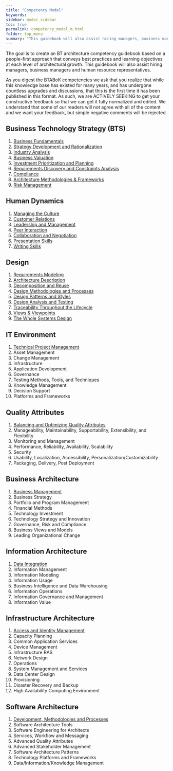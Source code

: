 ```yaml
---
title: "Competency Model"
keywords: 
sidebar: mydoc_sidebar
toc: true
permalink: competency_model_m.html
folder: top_menu
summary: "This guidebook will also assist hiring managers, business managers and human resource representatives."
---
```


The goal is to create an BT architecture competency guidebook based on a people-first approach that conveys best practices and learning objectives at each level of architectural growth. This guidebook will also assist hiring managers, business managers and human resource representatives.

As you digest the BTABoK competencies we ask that you realize that while this knowledge base has existed for many years, and has undergone countless upgrades and discussions, that this is the first time it has been published in this format. As such, we are ACTIVELY SEEKING to get your constructive feedback so that we can get it fully normalized and edited. We understand that some of our readers will not agree with all of the content and we want your feedback, but simple negative comments will be rejected.

## Business Technology Strategy (BTS)

1. [Business Fundamentals](business_fundamentals.md)
2. [Strategy Development and Rationalization](strategy_development_and_rationalization.md)
3. [Industry Analysis](industry_analysis.md)
4. [Business Valuation](business_valuation.md)
5. [Investment Prioritization and Planning](investment_prioritization_and_planning.md)
6. [Requirements Discovery and Constraints Analysis](requirements_discovery_and_constraints_analysis.md)
7. [Compliance](compliance.md)
8. [Architecture Methodologies & Frameworks](amf.md) 
9. [Risk Management](risk_management.md)

## Human Dynamics

1. [Managing the Culture](managing_the_culture.md)
2. [Customer Relations](customer_relations.md)
3. [Leadership and Management](leadership_and_management.md)
4. [Peer Interaction](peer_interaction.md)
5. [Collaboration and Negotiation](collaboration_and_negotiation.md)
6. [Presentation Skills](presentation_skills.md)
7. [Writing Skills](writing_skills.md)

## Design

1. [Requirements Modeling](requirements_modeling.md)
2. [Architecture Description](architecture_description.md)
3. [Decomposition and Reuse](decomposition_and_reuse.md)
4. [Design Methodologies and Processes](design_methodologies_and_processes.md)
5. [Design Patterns and Styles](design_patterns_and_styles.md)
6. [Design Analysis and Testing](design_analysis_and_testing.md)
7. [Traceability Throughout the Lifecycle](traceability_throughout_the_lifecycle.md)
8. [Views & Viewpoints](views_viewpoints.md)
9. [The Whole Systems Design](the_whole_systems_design.md)

## IT Environment

1. [Technical Project Management](../competency_model/technical_pm.md)
2. Asset Management
3. Change Management
4. Infrastructure
5. Application Development
6. Governance
7. Testing Methods, Tools, and Techniques
8. Knowledge Management
9. Decision Support
10. Platforms and Frameworks

## Quality Attributes

1. [Balancing and Optimizing Quality Attributes](../competency_model/boqa.md)
2. Manageability, Maintainability, Supportability, Extensibility, and Flexibility
3. Monitoring and Management
4. Performance, Reliability, Availability, Scalability
5. Security
6. Usability, Localization, Accessibility, Personalization/Customizability
7. Packaging, Delivery, Post Deployment

## Business Architecture

1. [Business Management](../competency_model/business_management.md)
2. Business Strategy
3. Portfolio and Program Management
4. Financial Methods
5. Technology Investment
6. Technology Strategy and Innovation
7. Governance, Risk and Compliance
8. Business Views and Models
9. Leading Organizational Change

## Information Architecture

1. [Data Integration](../competency_model/data_integration.md)
2. Information Management
3. Information Modeling
4. Information Usage
5. Business Intelligence and Data Warehousing
6. Information Operations
7. Information Governance and Management
8. Information Value

## Infrastructure Architecture

1. [Access and Identity Management](../competency_model/aim.md)
2. Capacity Planning
3. Common Application Services
4. Device Management
5. Infrastructure RAS
6. Network Design
7. Operations
8. System Management and Services
9. Data Center Design
10. Provisioning
11. Disaster Recovery and Backup
12. High Availability Computing Environment

## Software Architecture

1. [Development, Methodologies and Processes](../competency_model/dmp.md)
2. Software Architecture Tools
3. Software Engineering for Architects
4. Services, Workflow and Messaging
5. Advanced Quality Attributes
6. Advanced Stakeholder Management
7. Software Architecture Patterns
8. Technology Platforms and Frameworks
10. Data/Information/Knowledge Management
